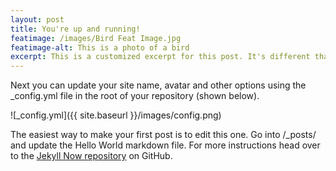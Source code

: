 ```yaml
---
layout: post
title: You're up and running!
featimage: /images/Bird Feat Image.jpg
featimage-alt: This is a photo of a bird
excerpt: This is a customized excerpt for this post. It's different than just the first paragraph of the post, which is the default.
---
```


Next you can update your site name, avatar and other options using the _config.yml file in the root of your repository (shown below).

![_config.yml]({{ site.baseurl }}/images/config.png)

The easiest way to make your first post is to edit this one. Go into /_posts/ and update the Hello World markdown file. For more instructions head over to the [Jekyll Now repository](https://github.com/barryclark/jekyll-now) on GitHub.
